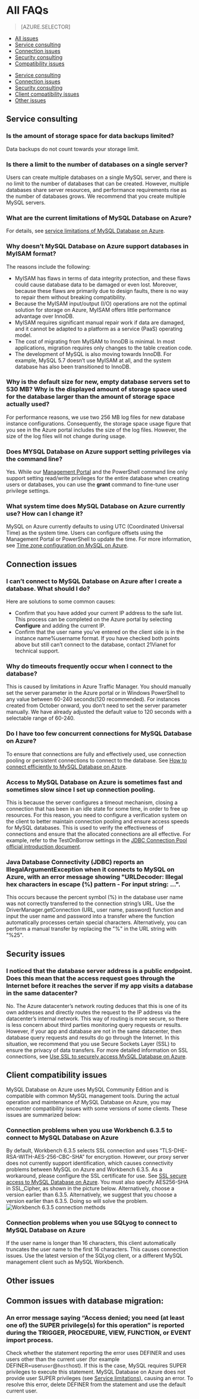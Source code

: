<properties linkid="" urlDisplayName="" pageTitle="MySQL Service Questions – Azure Cloud" metaKeywords="Azure Cloud, technical documentation, documents and resources, MySQL, database, FAQ, Azure MySQL, MySQL PaaS, Azure MySQL PaaS, Azure MySQL Service, Azure RDS" description="Provides quick answers for common technical questions encountered by users when using MySQL Database on Azure. Contact technical support if you have any further questions." metaCanonical="" services="MySQL" documentationCenter="Services" title="" authors="" solutions="" manager="" editor="" />

<tags ms.service="mysql" ms.date="07/04/2016" wacn.date="" wacn.lang="en" />

# All FAQs

> [AZURE.SELECTOR]
- [All issues](/documentation/articles/mysql-database-enus-tech-faq)
- [Service consulting](/documentation/articles/mysql-database-enus-serviceinquiry)
- [Connection issues](/documentation/articles/mysql-database-enus-connectioninquiry)
- [Security consulting](/documentation/articles/mysql-database-enus-securityinquiry)
- [Compatibility issues](/documentation/articles/mysql-database-enus-compatibilityinquiry)

+ [Service consulting](#step1)
+ [Connection issues](#step2)
+ [Security consulting](#step3)
+ [Client compatibility issues](#step4)
+ [Other issues](#step5)

## **Service consulting**<a id="step1"></a> 
 
### **Is the amount of storage space for data backups limited?**
  
Data backups do not count towards your storage limit.

### **Is there a limit to the number of databases on a single server?**

Users can create multiple databases on a single MySQL server, and there is no limit to the number of databases that can be created. However, multiple databases share server resources, and performance requirements rise as the number of databases grows. We recommend that you create multiple MySQL servers.
	
### **What are the current limitations of MySQL Database on Azure?**
	
For details, see [service limitations of MySQL Database on Azure](/documentation/articles/mysql-database-operation-limitation/).

### **Why doesn’t MySQL Database on Azure support databases in MyISAM format?**

The reasons include the following:

- MyISAM has flaws in terms of data integrity protection, and these flaws could cause database data to be damaged or even lost. Moreover, because these flaws are primarily due to design faults, there is no way to repair them without breaking compatibility.
- Because the MyISAM input/output (I/O) operations are not the optimal solution for storage on Azure, MyISAM offers little performance advantage over InnoDB.
- MyISAM requires significant manual repair work if data are damaged, and it cannot be adapted to a platform as a service (PaaS) operating model.
- The cost of migrating from MyISAM to InnoDB is minimal. In most applications, migration requires only changes to the table creation code.
- The development of MySQL is also moving towards InnoDB. For example, MySQL 5.7 doesn’t use MyISAM at all, and the system database has also been transitioned to InnoDB.

### **Why is the default size for new, empty database servers set to 530 MB? Why is the displayed amount of storage space used for the database larger than the amount of storage space actually used?**
	
For performance reasons, we use two 256 MB log files for new database instance configurations. Consequently, the storage space usage figure that you see in the Azure portal includes the size of the log files. However, the size of the log files will not change during usage.
	
### **Does MYSQL Database on Azure support setting privileges via the command line?**

Yes. While our [Management Portal](https://manage.windowsazure.cn/) and the PowerShell command line only support setting read/write privileges for the entire database when creating users or databases, you can use the **grant** command to fine-tune user privilege settings.
  
### **What system time does MySQL Database on Azure currently use? How can I change it?**
MySQL on Azure currently defaults to using UTC (Coordinated Universal Time) as the system time. Users can configure offsets using the Management Portal or PowerShell to update the time. For more information, see [Time zone configuration on MySQL on Azure](/documentation/articles/mysql-database-timezone-config).

  
## **Connection issues**<a id="step2"></a> 

### **I can’t connect to MySQL Database on Azure after I create a database. What should I do?**

Here are solutions to some common causes:

- Confirm that you have added your current IP address to the safe list. This process can be completed on the Azure portal by selecting **Configure** and adding the current IP.
- Confirm that the user name you’ve entered on the client side is in the instance name%username format. If you have checked both points above but still can’t connect to the database, contact 21Vianet for technical support.

### **Why do timeouts frequently occur when I connect to the database?**

This is caused by limitations in Azure Traffic Manager. You should manually set the server parameter in the Azure portal or in Windows PowerShell to any value between 60-240 seconds(120 recommended). For instances created from October onward, you don’t need to set the server parameter manually. We have already adjusted the default value to 120 seconds with a selectable range of 60-240.
	
### **Do I have too few concurrent connections for MySQL Database on Azure?**
	
To ensure that connections are fully and effectively used, use connection pooling or persistent connections to connect to the database. See [How to connect efficiently to MySQL Database on Azure](/documentation/articles/mysql-database-connection-pool/).

### **Access to MySQL Database on Azure is sometimes fast and sometimes slow since I set up connection pooling.**

This is because the server configures a timeout mechanism, closing a connection that has been in an idle state for some time, in order to free up resources. For this reason, you need to configure a verification system on the client to better maintain connection pooling and ensure access speeds for MySQL databases. This is used to verify the effectiveness of connections and ensure that the allocated connections are all effective. For example, refer to the TestOnBorrow settings in the [JDBC Connection Pool official introduction document](https://tomcat.apache.org/tomcat-7.0-doc/jdbc-pool.html#Common_Attributes).

### **Java Database Connectivity (JDBC) reports an IllegalArgumentException when it connects to MySQL on Azure, with an error message showing "URLDecoder: Illegal hex characters in escape (%) pattern - For input string: ...".**

This occurs because the percent symbol (%) in the database user name was not correctly transferred to the connection string’s URL. Use the DriverManager.getConnection (URL, user name, password) function and input the user name and password into a transfer where the function automatically processes certain special characters. Alternatively, you can perform a manual transfer by replacing the "%" in the URL string with "%25".



## **Security issues**<a id="step3"></a> 

### **I noticed that the database server address is a public endpoint. Does this mean that the access request goes through the Internet before it reaches the server if my app visits a database in the same datacenter?**

No. The Azure datacenter’s network routing deduces that this is one of its own addresses and directly routes the request to the IP address via the datacenter’s internal network. This way of routing is more secure, so there is less concern about third parties monitoring query requests or results. However, if your app and database are not in the same datacenter, then database query requests and results do go through the Internet. In this situation, we recommend that you use Secure Sockets Layer (SSL) to ensure the privacy of data transfers. For more detailed information on SSL connections, see [Use SSL to securely access MySQL Database on Azure](/documentation/articles/mysql-database-ssl-connection/).


## **Client compatibility issues**<a id="step4"></a> 
MySQL Database on Azure uses MySQL Community Edition and is compatible with common MySQL management tools. During the actual operation and maintenance of MySQL Database on Azure, you may encounter compatibility issues with some versions of some clients. These issues are summarized below:

### **Connection problems when you use Workbench 6.3.5 to connect to MySQL Database on Azure**

By default, Workbench 6.3.5 selects SSL connection and uses “TLS-DHE-RSA-WITH-AES-256-CBC-SHA” for encryption. However, our proxy server does not currently support identification, which causes connectivity problems between MySQL on Azure and Workbench 6.3.5. As a workaround, please configure the SSL certificate for use. See [SSL secure access to MySQL Database on Azure](/documentation/articles/mysql-database-ssl-connection/). You must also specify AES256-SHA in SSL\_Cipher, as shown in the picture below. Alternatively, choose a version earlier than 6.3.5. Alternatively, we suggest that you choose a version earlier than 6.3.5. Doing so will solve the problem.
![Workbench 6.3.5 connection methods][1]

### **Connection problems when you use SQLyog to connect to MySQL Database on Azure**
If the user name is longer than 16 characters, this client automatically truncates the user name to the first 16 characters. This causes connection issues. Use the latest version of the SQLyog client, or a different MySQL management client such as MySQL Workbench.

## **Other issues**<a id="step5"></a> 
## Common issues with database migration:
### An error message saying “Access denied; you need (at least one of) the SUPER privilege(s) for this operation” is reported during the TRIGGER, PROCEDURE, VIEW, FUNCTION, or EVENT import process.
Check whether the statement reporting the error uses DEFINER and uses users other than the current user (for example DEFINER=user`user`@`host`host). If this is the case, MySQL requires SUPER privileges to execute this statement. MySQL Database on Azure does not provide user SUPER privileges (see [Service limitations](http://www.windowsazure.cn/documentation/articles/mysql-database-operation-limitation)), causing an error. To resolve this error, delete DEFINER from the statement and use the default current user.


<!--Image references-->

[1]: ./media/mysql-database-compatibilityinquiry/SSL.png

<!---HONumber=Acom_0218_2016_MySql-->